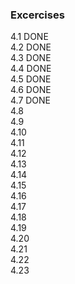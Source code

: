 ### Excercises
4.1 DONE  
4.2 DONE  
4.3 DONE  
4.4 DONE  
4.5 DONE  
4.6 DONE  
4.7 DONE  
4.8  
4.9  
4.10  
4.11  
4.12  
4.13  
4.14  
4.15  
4.16  
4.17  
4.18  
4.19  
4.20  
4.21  
4.22  
4.23  
